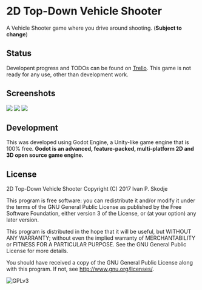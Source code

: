 # 2D Top-Down Vehicle Shooter
A Vehicle Shooter game where you drive around shooting.
(**Subject to change**)

## Status
Developent progress and TODOs can be found on [Trello](https://trello.com/b/qwM7TYvH/2d-top-down-vehicle-shooter).
This game is not ready for any use, other than development work.

## Screenshots
![](https://i.imgur.com/OZJMQNE.png)
![](https://i.imgur.com/5oOqNxh.png)
![](https://i.imgur.com/kBXmzv0.png)

## Development
This was developed using Godot Engine, a Unity-like game engine that is 100% free. 
**Godot is an advanced, feature-packed, multi-platform 2D and 3D open source game engine.**

## License
2D Top-Down Vehicle Shooter
Copyright (C) 2017 Ivan P. Skodje

This program is free software: you can redistribute it and/or modify
it under the terms of the GNU General Public License as published by
the Free Software Foundation, either version 3 of the License, or
(at your option) any later version.

This program is distributed in the hope that it will be useful,
but WITHOUT ANY WARRANTY; without even the implied warranty of
MERCHANTABILITY or FITNESS FOR A PARTICULAR PURPOSE.  See the
GNU General Public License for more details.

You should have received a copy of the GNU General Public License
along with this program.  If not, see <http://www.gnu.org/licenses/>.

![GPLv3](http://www.gnu.org/graphics/gplv3-127x51.png)